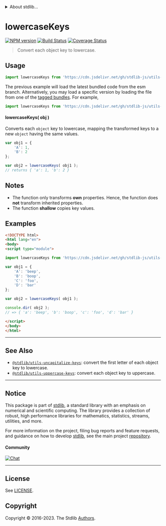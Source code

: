 <!--

@license Apache-2.0

Copyright (c) 2018 The Stdlib Authors.

Licensed under the Apache License, Version 2.0 (the "License");
you may not use this file except in compliance with the License.
You may obtain a copy of the License at

   http://www.apache.org/licenses/LICENSE-2.0

Unless required by applicable law or agreed to in writing, software
distributed under the License is distributed on an "AS IS" BASIS,
WITHOUT WARRANTIES OR CONDITIONS OF ANY KIND, either express or implied.
See the License for the specific language governing permissions and
limitations under the License.

-->


<details>
  <summary>
    About stdlib...
  </summary>
  <p>We believe in a future in which the web is a preferred environment for numerical computation. To help realize this future, we've built stdlib. stdlib is a standard library, with an emphasis on numerical and scientific computation, written in JavaScript (and C) for execution in browsers and in Node.js.</p>
  <p>The library is fully decomposable, being architected in such a way that you can swap out and mix and match APIs and functionality to cater to your exact preferences and use cases.</p>
  <p>When you use stdlib, you can be absolutely certain that you are using the most thorough, rigorous, well-written, studied, documented, tested, measured, and high-quality code out there.</p>
  <p>To join us in bringing numerical computing to the web, get started by checking us out on <a href="https://github.com/stdlib-js/stdlib">GitHub</a>, and please consider <a href="https://opencollective.com/stdlib">financially supporting stdlib</a>. We greatly appreciate your continued support!</p>
</details>

# lowercaseKeys

[![NPM version][npm-image]][npm-url] [![Build Status][test-image]][test-url] [![Coverage Status][coverage-image]][coverage-url] <!-- [![dependencies][dependencies-image]][dependencies-url] -->

> Convert each object key to lowercase.

<!-- Section to include introductory text. Make sure to keep an empty line after the intro `section` element and another before the `/section` close. -->

<section class="intro">

</section>

<!-- /.intro -->

<!-- Package usage documentation. -->



<section class="usage">

## Usage

```javascript
import lowercaseKeys from 'https://cdn.jsdelivr.net/gh/stdlib-js/utils-lowercase-keys@esm/index.mjs';
```
The previous example will load the latest bundled code from the esm branch. Alternatively, you may load a specific version by loading the file from one of the [tagged bundles](https://github.com/stdlib-js/utils-lowercase-keys/tags). For example,

```javascript
import lowercaseKeys from 'https://cdn.jsdelivr.net/gh/stdlib-js/utils-lowercase-keys@v0.1.0-esm/index.mjs';
```

#### lowercaseKeys( obj )

Converts each `object` key to lowercase, mapping the transformed keys to a new `object` having the same values.

```javascript
var obj1 = {
    'A': 1,
    'B': 2
};

var obj2 = lowercaseKeys( obj1 );
// returns { 'a': 1, 'b': 2 }
```

</section>

<!-- /.usage -->

<!-- Package usage notes. Make sure to keep an empty line after the `section` element and another before the `/section` close. -->

<section class="notes">

## Notes

-   The function only transforms **own** properties. Hence, the function does **not** transform inherited properties.
-   The function **shallow** copies key values.

</section>

<!-- /.notes -->

<!-- Package usage examples. -->

<section class="examples">

## Examples

<!-- eslint no-undef: "error" -->

```html
<!DOCTYPE html>
<html lang="en">
<body>
<script type="module">

import lowercaseKeys from 'https://cdn.jsdelivr.net/gh/stdlib-js/utils-lowercase-keys@esm/index.mjs';

var obj1 = {
    'A': 'beep',
    'B': 'boop',
    'C': 'foo',
    'D': 'bar'
};

var obj2 = lowercaseKeys( obj1 );

console.dir( obj2 );
// => { 'a': 'beep', 'b': 'boop', 'c': 'foo', 'd': 'bar' }

</script>
</body>
</html>
```

</section>

<!-- /.examples -->

<!-- Section to include cited references. If references are included, add a horizontal rule *before* the section. Make sure to keep an empty line after the `section` element and another before the `/section` close. -->

<section class="references">

</section>

<!-- /.references -->

<!-- Section for related `stdlib` packages. Do not manually edit this section, as it is automatically populated. -->

<section class="related">

* * *

## See Also

-   <span class="package-name">[`@stdlib/utils-uncapitalize-keys`][@stdlib/utils/uncapitalize-keys]</span><span class="delimiter">: </span><span class="description">convert the first letter of each object key to lowercase.</span>
-   <span class="package-name">[`@stdlib/utils-uppercase-keys`][@stdlib/utils/uppercase-keys]</span><span class="delimiter">: </span><span class="description">convert each object key to uppercase.</span>

</section>

<!-- /.related -->

<!-- Section for all links. Make sure to keep an empty line after the `section` element and another before the `/section` close. -->


<section class="main-repo" >

* * *

## Notice

This package is part of [stdlib][stdlib], a standard library with an emphasis on numerical and scientific computing. The library provides a collection of robust, high performance libraries for mathematics, statistics, streams, utilities, and more.

For more information on the project, filing bug reports and feature requests, and guidance on how to develop [stdlib][stdlib], see the main project [repository][stdlib].

#### Community

[![Chat][chat-image]][chat-url]

---

## License

See [LICENSE][stdlib-license].


## Copyright

Copyright &copy; 2016-2023. The Stdlib [Authors][stdlib-authors].

</section>

<!-- /.stdlib -->

<!-- Section for all links. Make sure to keep an empty line after the `section` element and another before the `/section` close. -->

<section class="links">

[npm-image]: http://img.shields.io/npm/v/@stdlib/utils-lowercase-keys.svg
[npm-url]: https://npmjs.org/package/@stdlib/utils-lowercase-keys

[test-image]: https://github.com/stdlib-js/utils-lowercase-keys/actions/workflows/test.yml/badge.svg?branch=v0.1.0
[test-url]: https://github.com/stdlib-js/utils-lowercase-keys/actions/workflows/test.yml?query=branch:v0.1.0

[coverage-image]: https://img.shields.io/codecov/c/github/stdlib-js/utils-lowercase-keys/main.svg
[coverage-url]: https://codecov.io/github/stdlib-js/utils-lowercase-keys?branch=main

<!--

[dependencies-image]: https://img.shields.io/david/stdlib-js/utils-lowercase-keys.svg
[dependencies-url]: https://david-dm.org/stdlib-js/utils-lowercase-keys/main

-->

[chat-image]: https://img.shields.io/gitter/room/stdlib-js/stdlib.svg
[chat-url]: https://app.gitter.im/#/room/#stdlib-js_stdlib:gitter.im

[stdlib]: https://github.com/stdlib-js/stdlib

[stdlib-authors]: https://github.com/stdlib-js/stdlib/graphs/contributors

[umd]: https://github.com/umdjs/umd
[es-module]: https://developer.mozilla.org/en-US/docs/Web/JavaScript/Guide/Modules

[deno-url]: https://github.com/stdlib-js/utils-lowercase-keys/tree/deno
[umd-url]: https://github.com/stdlib-js/utils-lowercase-keys/tree/umd
[esm-url]: https://github.com/stdlib-js/utils-lowercase-keys/tree/esm
[branches-url]: https://github.com/stdlib-js/utils-lowercase-keys/blob/main/branches.md

[stdlib-license]: https://raw.githubusercontent.com/stdlib-js/utils-lowercase-keys/main/LICENSE

<!-- <related-links> -->

[@stdlib/utils/uncapitalize-keys]: https://github.com/stdlib-js/utils-uncapitalize-keys/tree/esm

[@stdlib/utils/uppercase-keys]: https://github.com/stdlib-js/utils-uppercase-keys/tree/esm

<!-- </related-links> -->

</section>

<!-- /.links -->
